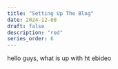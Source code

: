 ```yaml
---
title: "Setting Up The Blog"
date: 2024-12-08
draft: false
description: "red"
series_order: 6
---
```




hello guys, what is up with ht ebideo